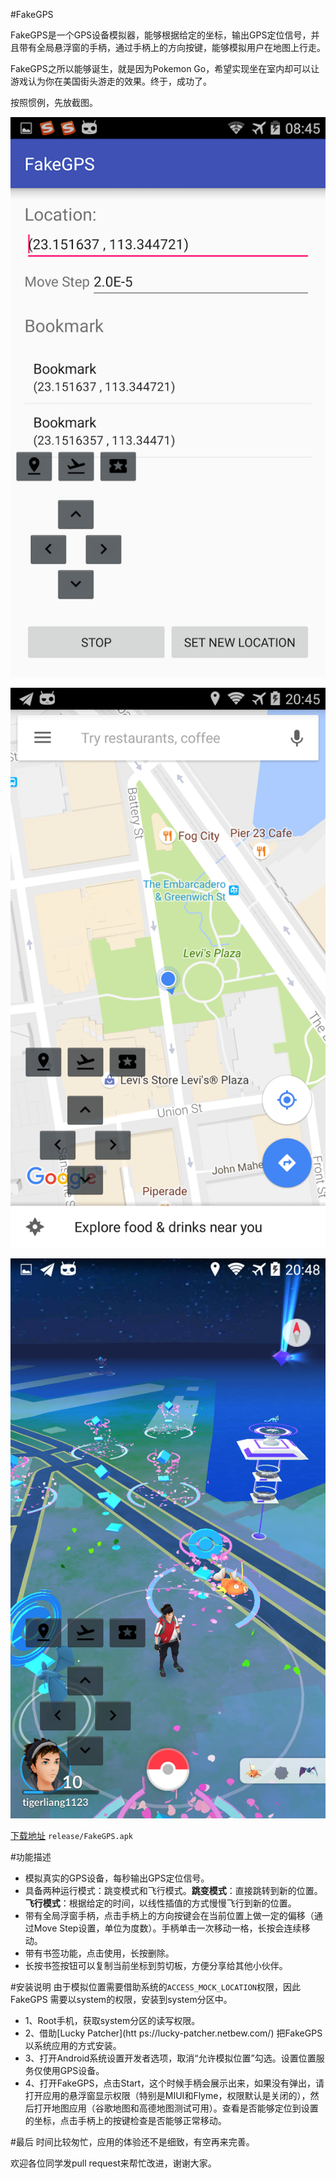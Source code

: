 #FakeGPS

FakeGPS是一个GPS设备模拟器，能够根据给定的坐标，输出GPS定位信号，并且带有全局悬浮窗的手柄，通过手柄上的方向按键，能够模拟用户在地图上行走。

FakeGPS之所以能够诞生，就是因为Pokemon Go，希望实现坐在室内却可以让游戏认为你在美国街头游走的效果。终于，成功了。

按照惯例，先放截图。

![Screenshot_1](./screenshot/Screenshot_1.png)

![Screenshot_2](./screenshot/Screenshot_2.png)

![Screenshot_3](./screenshot/Screenshot_3.png)

[下载地址](https://github.com/xiangtailiang/FakeGPS/blob/master/release/FakeGPS.apk)  `release/FakeGPS.apk`

#功能描述
- 模拟真实的GPS设备，每秒输出GPS定位信号。
- 具备两种运行模式：跳变模式和飞行模式。**跳变模式**：直接跳转到新的位置。**飞行模式**：根据给定的时间，以线性插值的方式慢慢飞行到新的位置。
- 带有全局浮窗手柄，点击手柄上的方向按键会在当前位置上做一定的偏移（通过Move Step设置，单位为度数）。手柄单击一次移动一格，长按会连续移动。
- 带有书签功能，点击使用，长按删除。
- 长按书签按钮可以复制当前坐标到剪切板，方便分享给其他小伙伴。

#安装说明
由于模拟位置需要借助系统的`ACCESS_MOCK_LOCATION`权限，因此FakeGPS 需要以system的权限，安装到system分区中。

- 1、Root手机，获取system分区的读写权限。
- 2、借助[Lucky Patcher](htt
ps://lucky-patcher.netbew.com/) 把FakeGPS以系统应用的方式安装。
- 3、打开Android系统设置开发者选项，取消“允许模拟位置”勾选。设置位置服务仅使用GPS设备。
- 4、打开FakeGPS，点击Start，这个时候手柄会展示出来，如果没有弹出，请打开应用的悬浮窗显示权限（特别是MIUI和Flyme，权限默认是关闭的），然后打开地图应用（谷歌地图和高德地图测试可用）。查看是否能够定位到设置的坐标，点击手柄上的按键检查是否能够正常移动。

#最后
时间比较匆忙，应用的体验还不是细致，有空再来完善。

欢迎各位同学发pull request来帮忙改进，谢谢大家。




